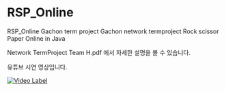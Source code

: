 # RSP_Online
RSP_Online Gachon term project
Gachon network termproject Rock scissor Paper Online in Java

Network TermProject Team H.pdf 에서 자세한 설명을 볼 수 있습니다.


유튜브 시연 영상입니다.

[![Video Label](https://youtu.be/RMFb6O_aZ4U/0.jpg)](https://youtu.be/RMFb6O_aZ4U)
